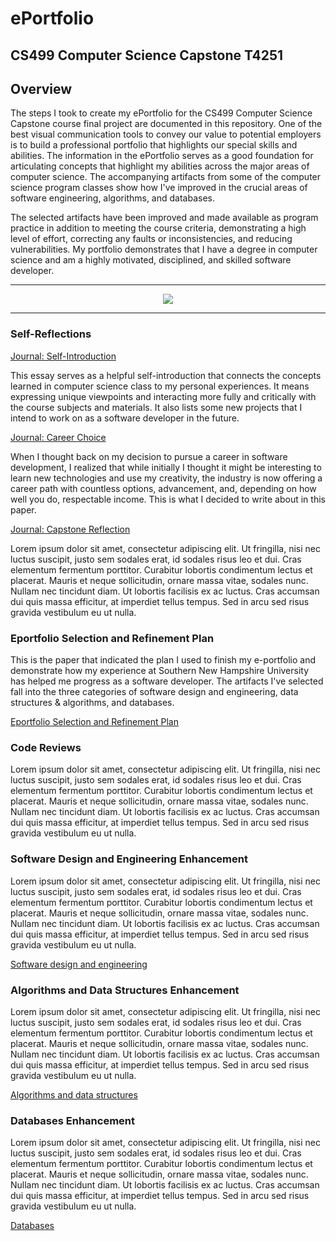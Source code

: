 # ePortfolio

## CS499 Computer Science Capstone T4251

## Overview

The steps I took to create my ePortfolio for the CS499 Computer Science Capstone course final project are documented in this repository. One of the best visual communication tools to convey our value to potential employers is to build a professional portfolio that highlights our special skills and abilities. The information in the ePortfolio serves as a good foundation for articulating concepts that highlight my abilities across the major areas of computer science. The accompanying artifacts from some of the computer science program classes show how I've improved in the crucial areas of software engineering, algorithms, and databases.

The selected artifacts have been improved and made available as program practice in addition to meeting the course criteria, demonstrating a high level of effort, correcting any faults or inconsistencies, and reducing vulnerabilities. My portfolio demonstrates that I have a degree in computer science and am a highly motivated, disciplined, and skilled software developer.

---

<div style="text-align: center;">
    <a href="https://char06.github.io/ePortfolio/" title="ePortfolio Home Page"><img src="https://img.shields.io/badge/Home-ePortfolio-blue.svg?style=for-the-badge&logo=homeassistant" /></a>
</div>

---

### Self-Reflections

[Journal: Self-Introduction](CS499/Journal-Self-Introduction.pdf "Journal: Self-Introduction")

This essay serves as a helpful self-introduction that connects the concepts learned in computer science class to my personal experiences. It means expressing unique viewpoints and interacting more fully and critically with the course subjects and materials. It also lists some new projects that I intend to work on as a software developer in the future.

[Journal: Career Choice](CS499/Journal-Career-Choice-and-Artifact-Update.pdf "Journal: Career Choice")

When I thought back on my decision to pursue a career in software development, I realized that while initially I thought it might be interesting to learn new technologies and use my creativity, the industry is now offering a career path with countless options, advancement, and, depending on how well you do, respectable income. This is what I decided to write about in this paper.

[Journal: Capstone Reflection](CS499/ADDPaper.pdf "Journal: Capstone Reflection")

Lorem ipsum dolor sit amet, consectetur adipiscing elit. Ut fringilla, nisi nec luctus suscipit, justo sem sodales erat, id sodales risus leo et dui. Cras elementum fermentum porttitor. Curabitur lobortis condimentum lectus et placerat. Mauris et neque sollicitudin, ornare massa vitae, sodales nunc. Nullam nec tincidunt diam. Ut lobortis facilisis ex ac luctus. Cras accumsan dui quis massa efficitur, at imperdiet tellus tempus. Sed in arcu sed risus gravida vestibulum eu ut nulla.

### Eportfolio Selection and Refinement Plan

This is the paper that indicated the plan I used to finish my e-portfolio and demonstrate how my experience at Southern New Hampshire University has helped me progress as a software developer. The artifacts I've selected fall into the three categories of software design and engineering, data structures & algorithms, and databases. 

[Eportfolio Selection and Refinement Plan](CS499/ADDPaper.pdf)

### Code Reviews

Lorem ipsum dolor sit amet, consectetur adipiscing elit. Ut fringilla, nisi nec luctus suscipit, justo sem sodales erat, id sodales risus leo et dui. Cras elementum fermentum porttitor. Curabitur lobortis condimentum lectus et placerat. Mauris et neque sollicitudin, ornare massa vitae, sodales nunc. Nullam nec tincidunt diam. Ut lobortis facilisis ex ac luctus. Cras accumsan dui quis massa efficitur, at imperdiet tellus tempus. Sed in arcu sed risus gravida vestibulum eu ut nulla.

### Software Design and Engineering Enhancement

Lorem ipsum dolor sit amet, consectetur adipiscing elit. Ut fringilla, nisi nec luctus suscipit, justo sem sodales erat, id sodales risus leo et dui. Cras elementum fermentum porttitor. Curabitur lobortis condimentum lectus et placerat. Mauris et neque sollicitudin, ornare massa vitae, sodales nunc. Nullam nec tincidunt diam. Ut lobortis facilisis ex ac luctus. Cras accumsan dui quis massa efficitur, at imperdiet tellus tempus. Sed in arcu sed risus gravida vestibulum eu ut nulla.

[Software design and engineering](CS499/ADDPaper.pdf)

### Algorithms and Data Structures Enhancement

Lorem ipsum dolor sit amet, consectetur adipiscing elit. Ut fringilla, nisi nec luctus suscipit, justo sem sodales erat, id sodales risus leo et dui. Cras elementum fermentum porttitor. Curabitur lobortis condimentum lectus et placerat. Mauris et neque sollicitudin, ornare massa vitae, sodales nunc. Nullam nec tincidunt diam. Ut lobortis facilisis ex ac luctus. Cras accumsan dui quis massa efficitur, at imperdiet tellus tempus. Sed in arcu sed risus gravida vestibulum eu ut nulla.

[Algorithms and data structures](CS499/ADDPaper.pdf)

### Databases Enhancement

Lorem ipsum dolor sit amet, consectetur adipiscing elit. Ut fringilla, nisi nec luctus suscipit, justo sem sodales erat, id sodales risus leo et dui. Cras elementum fermentum porttitor. Curabitur lobortis condimentum lectus et placerat. Mauris et neque sollicitudin, ornare massa vitae, sodales nunc. Nullam nec tincidunt diam. Ut lobortis facilisis ex ac luctus. Cras accumsan dui quis massa efficitur, at imperdiet tellus tempus. Sed in arcu sed risus gravida vestibulum eu ut nulla.

[Databases](CS499/ADDPaper.pdf)

